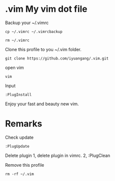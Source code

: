 # .vim My vim dot file
Backup your ~/.vimrc
```
cp ~/.vimrc ~/.vimrcbackup
```
```
rm ~/.vimrc
```
Clone this profile to you ~/.vim folder.
```
git clone https://github.com/iyuangang/.vim.git
```
open vim
```
vim
```
Input
```
:PlugInstall
```
Enjoy your fast and beauty new vim.

# Remarks
Check update 
```
:PlugUpdate
```
Delete plugin 1, delete plugin in vimrc. 2, :PlugClean

Remove this profile 
```
rm -rf ~/.vim
```
